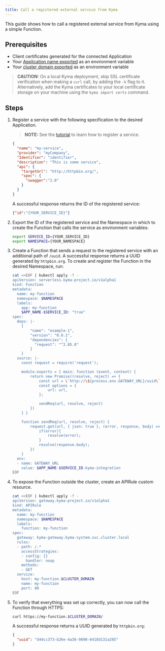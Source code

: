 ```yaml
---
title: Call a registered external service from Kyma
---
```


This guide shows how to call a registered external service from Kyma using a simple Function.

## Prerequisites

- Client certificates generated for the connected Application
- Your [Application name exported](ac-01-create-application.md#prerequisites) as an environment variable
- Your [cluster domain exported](ac-02-get-client-certificate.md#generate-a-csr-and-send-it-to-kyma) as an environment variable

> **CAUTION:** On a local Kyma deployment, skip SSL certificate verification when making a `curl` call, by adding the `-k` flag to it. Alternatively, add the Kyma certificates to your local certificate storage on your machine using the `kyma import certs` command.

## Steps

1. Register a service with the following specification to the desired Application.

   > **NOTE:** See the [tutorial](ac-03-register-manage-services.md) to learn how to register a service.

   ```json
   {
     "name": "my-service",
     "provider": "myCompany",
     "Identifier": "identifier",
     "description": "This is some service",
     "api": {
       "targetUrl": "http://httpbin.org/",
       "spec": {
         "swagger":"2.0"
       }
     }
   }
   ```
    
   A successful response returns the ID of the registered service:

   ```json
   {"id":"{YOUR_SERVICE_ID}"}
   ```

2. Export the ID of the registered service and the Namespace in which to create the Function that calls the service as environment variables:
   
   ```bash
   export SERVICE_ID={YOUR_SERVICE_ID}
   export NAMESPACE={YOUR_NAMESPACE}
   ```

3. Create a Function that sends a request to the registered service with an additional path of `/uuid`. A successful response returns a UUID generated by `httpbin.org`. To create and register the Function in the desired Namespace, run:

   ```bash
   cat <<EOF | kubectl apply -f -
   apiVersion: serverless.kyma-project.io/v1alpha1
   kind: Function
   metadata:
     name: my-function
     namespace: $NAMESPACE
     labels:
       app: my-function
       $APP_NAME-$SERVICE_ID: "true"
   spec:
     deps: |-
       {
           "name": "example-1",
           "version": "0.0.1",
           "dependencies": {
             "request": "^2.85.0"
           }
       }
     source: |-
       const request = require('request');

       module.exports = { main: function (event, context) {
           return new Promise((resolve, reject) => {
               const url = \`http://\${process.env.GATEWAY_URL}/uuid\`;
               const options = {
                   url: url,
               };

               sendReq(url, resolve, reject)
           })
       } }

       function sendReq(url, resolve, reject) {
           request.get(url, { json: true }, (error, response, body) => {
               if(error){
                   resolve(error);
               }
               resolve(response.body);
           })
       }
     env:
     - name: GATEWAY_URL
       value: $APP_NAME-$SERVICE_ID.kyma-integration
   EOF
   ```

4. To expose the Function outside the cluster, create an APIRule custom resource.

   ```bash
   cat <<EOF | kubectl apply -f -
   apiVersion: gateway.kyma-project.io/v1alpha1
   kind: APIRule
   metadata:
     name: my-function
     namespace: $NAMESPACE
     labels:
       function: my-function
   spec:
     gateway: kyma-gateway.kyma-system.svc.cluster.local
     rules:
     - path: /.*
       accessStrategies:
       - config: {}
         handler: noop
       methods:
       - GET
     service:
       host: my-function.$CLUSTER_DOMAIN
       name: my-function
       port: 80
   EOF
   ```

5. To verify that everything was set up correctly, you can now call the Function through HTTPS:

      ```bash
      curl https://my-function.$CLUSTER_DOMAIN/
      ```

   A successful response returns a UUID generated by `httpbin.org`:
      
   ```json
   {
     "uuid": "d44cc373-b26e-4a36-9890-6418d131a285"
   }
   ```

